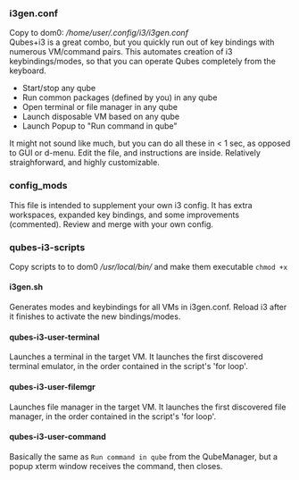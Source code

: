 ### i3gen.conf 
Copy to dom0:  */home/user/.config/i3/i3gen.conf*<br>
Qubes+i3 is a great combo, but you quickly run out of key bindings with numerous VM/command pairs. This automates creation of i3 keybindings/modes, so that you can operate Qubes completely from the keyboard.
- Start/stop any qube
- Run common packages (defined by you) in any qube
- Open terminal or file manager in any qube
- Launch disposable VM based on any qube
- Launch Popup to "Run command in qube"

It might not sound like much, but you can do all these in < 1 sec, as opposed to GUI or d-menu.
Edit the file, and instructions are inside. Relatively straighforward, and highly customizable.

### config_mods
This file is intended to supplement your own i3 config. It has extra workspaces, expanded key bindings, and some improvements (commented). Review and merge with your own config.

### qubes-i3-scripts
Copy scripts to to dom0 */usr/local/bin/* and make them executable `chmod +x`

#### i3gen.sh 
Generates modes and keybindings for all VMs in i3gen.conf. Reload i3 after it finishes to activate the new bindings/modes.

#### qubes-i3-user-terminal
Launches a terminal in the target VM.  It launches the first discovered terminal emulator, in the order contained in the script's 'for loop'.

#### qubes-i3-user-filemgr
Launches file manager in the target VM.  It launches the first discovered file manager, in the order contained in the script's 'for loop'.

#### qubes-i3-user-command
Basically the same as `Run command in qube` from the QubeManager, but a popup xterm window receives the command, then closes.
